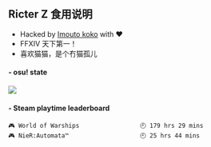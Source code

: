 ## Ricter Z 食用说明
- Hacked by [Imouto koko](https://osu.ppy.sh/users/7679162) with ❤️
- FFXIV 天下第一！
- 喜欢猫猫，是个冇猫孤儿

#### - osu! state
![](http://97.64.19.89:8080/api/v1/stat/4448675)

<!-- steam-box start -->
#### - Steam playtime leaderboard
```text
🎮 World of Warships                 🕘 179 hrs 29 mins
🎮 NieR:Automata™                    🕘 25 hrs 44 mins
```
<!-- Powered by https://github.com/YouEclipse/steam-box . -->
<!-- steam-box end -->
